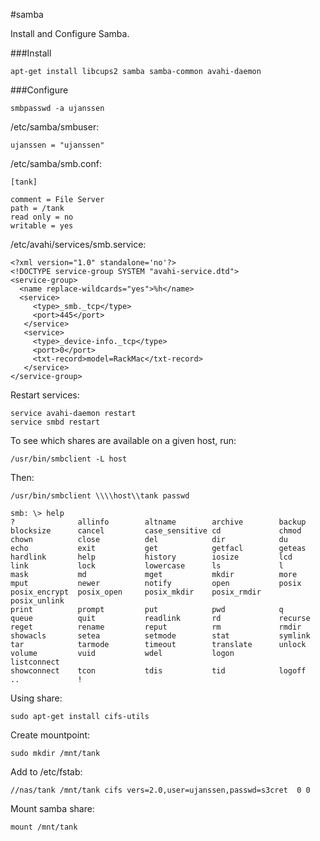 #samba

Install and Configure Samba.

###Install

	apt-get install libcups2 samba samba-common avahi-daemon

###Configure

	smbpasswd -a ujanssen

/etc/samba/smbuser:

	ujanssen = "ujanssen" 

/etc/samba/smb.conf:

	[tank]
 
	comment = File Server
	path = /tank
	read only = no
	writable = yes

/etc/avahi/services/smb.service:

	<?xml version="1.0" standalone='no'?>
	<!DOCTYPE service-group SYSTEM "avahi-service.dtd">
	<service-group>
 	  <name replace-wildcards="yes">%h</name>
 	  <service>
         <type>_smb._tcp</type>
         <port>445</port>
       </service>
       <service>
         <type>_device-info._tcp</type>
         <port>0</port>
         <txt-record>model=RackMac</txt-record>
       </service>
    </service-group>


Restart services:

	service avahi-daemon restart
	service smbd restart

To see which shares are available on a given host, run:

	/usr/bin/smbclient -L host
	
Then:

	/usr/bin/smbclient \\\\host\\tank passwd
	
	smb: \> help
	?              allinfo        altname        archive        backup         
	blocksize      cancel         case_sensitive cd             chmod          
	chown          close          del            dir            du             
	echo           exit           get            getfacl        geteas         
	hardlink       help           history        iosize         lcd            
	link           lock           lowercase      ls             l              
	mask           md             mget           mkdir          more           
	mput           newer          notify         open           posix          
	posix_encrypt  posix_open     posix_mkdir    posix_rmdir    posix_unlink   
	print          prompt         put            pwd            q              
	queue          quit           readlink       rd             recurse        
	reget          rename         reput          rm             rmdir          
	showacls       setea          setmode        stat           symlink        
	tar            tarmode        timeout        translate      unlock         
	volume         vuid           wdel           logon          listconnect    
	showconnect    tcon           tdis           tid            logoff         
	..             ! 

Using share:

	sudo apt-get install cifs-utils 
	
Create mountpoint:

	sudo mkdir /mnt/tank
	
Add to /etc/fstab:

	//nas/tank /mnt/tank cifs vers=2.0,user=ujanssen,passwd=s3cret  0 0
	
Mount samba share:

	mount /mnt/tank
